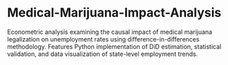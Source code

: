 # Medical-Marijuana-Impact-Analysis
Econometric analysis examining the causal impact of medical marijuana legalization on unemployment rates using difference-in-differences methodology. Features Python implementation of DiD estimation, statistical validation, and data visualization of state-level employment trends.
